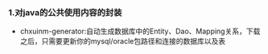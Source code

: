 ### 1.对java的公共使用内容的封装
* chxuinm-generator:自动生成数据库中的Entity、Dao、Mapping关系，下载之后，只需要更新你的mysql/oracle包路径和连接的数据库以及表